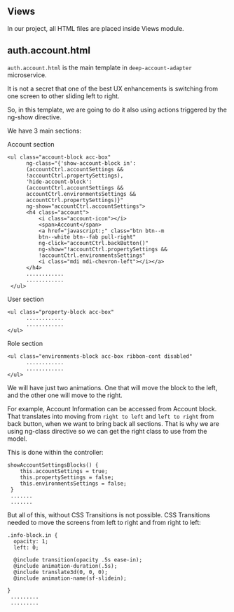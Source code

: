 Views
-----------

In our project, all HTML files are placed inside Views module.

auth.account.html
-----------

`auth.account.html` is the main template in `deep-account-adapter` microservice.

It is not a secret that one of the best UX enhancements is switching from one screen to other sliding left to right.

So, in this template, we are going to do it also using actions triggered by the ng-show directive.

We have 3 main sections:

Account section

    <ul class="account-block acc-box"
          ng-class="{'show-account-block in': 
          (accountCtrl.accountSettings && 
          !accountCtrl.propertySettings),
          'hide-account-block': 
          (accountCtrl.accountSettings && 
          accountCtrl.environmentsSettings && 
          accountCtrl.propertySettings)}"
          ng-show="accountCtrl.accountSettings">
          <h4 class="account">
              <i class="account-icon"></i>
              <span>Account</span>
              <a href="javascript:;" class="btn btn--m 
              btn--white btn--fab pull-right" 
              ng-click="accountCtrl.backButton()" 
              ng-show="!accountCtrl.propertySettings && 
              !accountCtrl.environmentsSettings" 
              <i class="mdi mdi-chevron-left"></i></a>
          </h4>
          ............
          ............
     </ul>

User section

    <ul class="property-block acc-box"
          ............
          ............
    </ul>

Role section

    <ul class="environments-block acc-box ribbon-cont disabled"
          ............
          ............
    </ul>


We will have just two animations.
One that will move the block to the left, and the other one will move to the right.

For example, Account Information can be accessed from Account block. That translates into moving from
`right to left` and `left to right` from back button, when we want to bring back all sections.
That is why we are using ng-class directive so we can get the right class to use from the model.

This is done within the controller:

    showAccountSettingsBlocks() {
        this.accountSettings = true;
        this.propertySettings = false;
        this.environmentsSettings = false;
     }
     .......
     .......


But all of this, without CSS Transitions is not possible.
CSS Transitions needed to move the screens from left to right and from right to left:

    .info-block.in {
      opacity: 1;
      left: 0;

      @include transition(opacity .5s ease-in);
      @include animation-duration(.5s);
      @include translate3d(0, 0, 0);
      @include animation-name(sf-slidein);

    }
     .........
     .........

